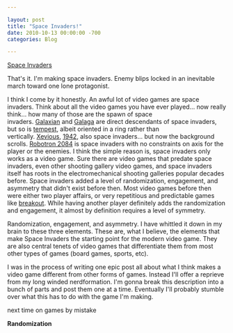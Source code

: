 ```yaml
---

layout: post  
title: "Space Invaders!"  
date: 2010-10-13 00:00:00 -700  
categories: Blog

---
```


[Space Invaders](http://en.wikipedia.org/wiki/Space_Invaders)  
  
That's it. I'm making space invaders. Enemy blips locked in an inevitable march toward one lone protagonist.  
  
I think I come by it honestly. An awful lot of video games are space invaders. Think about all the video games you have ever played... now really think... how many of those are the spawn of space invaders. [Galaxian](http://en.wikipedia.org/wiki/Galaxian) and [Galaga](http://en.wikipedia.org/wiki/Galaga) are direct descendants of space invaders, but so is [tempest](http://en.wikipedia.org/wiki/Tempest_(arcade_game)), albeit oriented in a ring rather than vertically. [Xevious](http://en.wikipedia.org/wiki/Xevious), [1942](http://en.wikipedia.org/wiki/1942_(video_game)), also space invaders... but now the background scrolls. [Robotron 2084](http://en.wikipedia.org/wiki/Robotron:_2084) is space invaders with no constraints on axis for the player or the enemies. I think the simple reason is, space invaders only works as a video game. Sure there are video games that predate space invaders, even other shooting gallery video games, and space invaders itself has roots in the electromechanical shooting galleries popular decades before. Space invaders added a level of randomization, engagement, and asymmetry that didn't exist before then. Most video games before then were either two player affairs, or very repetitious and predictable games like [breakout](http://en.wikipedia.org/wiki/Breakout_(video_game)). While having another player definitely adds the randomization and engagement, it almost by definition requires a level of symmetry.  
  
Randomization, engagement, and asymmetry. I have whittled it down in my brain to these three elements. These are, what I believe, the elements that make Space Invaders the starting point for the modern video game. They are also central tenets of video games that differentiate them from most other types of games (board games, sports, etc).  
  
I was in the process of writing one epic post all about what I think makes a video game different from other forms of games. Instead I'll offer a reprieve from my long winded nerdformation. I'm gonna break this description into a bunch of parts and post them one at a time. Eventually I'll probably stumble over what this has to do with the game I'm making.  
  
next time on games by mistake  
  
**Randomization**  
 

